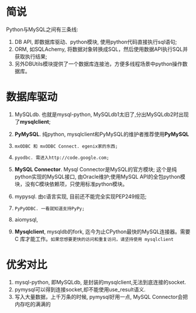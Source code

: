 # 简说

Python与MySQL之间有三条线:
1. DB API, 即数据库驱动、python模块, 使用python代码直接执行sql语句;
2. ORM, 如SQLAchemy, 将数据对象转换成SQL，然后使用数据API执行SQL并获取执行结果;
3. 另外DBUtils模块提供了一个数据库连接池，方便多线程场景中python操作数据库。

# 数据库驱动

1. MySQLdb. 也就是mysql-python, MySQLdb1太旧了,分出MySQLdb2时出现了**mysqlclient**;

2. **PyMySQL**. 纯python, mysqlclient和PyMySQL的维护者推荐使用**PyMySQL**

3. `mxODBC 和 mxODBC Connect. egenix家的东西;`

4. `pyodbc. 需进入http://code.google.com;`

5. **MySQL Connector**. Mysql Connector是MySQL的官方模块; 这个是纯python实现的MySQL接口, 由Oracle维护;使用MySQL API的全包python模块，没有C模块依赖项，只使用标准python模块。

6. mypysql. 由c语言实现, 目前还不能完全实现PEP249规范;

7. `PyPyODBC. 一看就知道支持PyPy;`

8. aiomysql,

9. **Mysqlclient**, mysqldb的fork, 迄今为止CPython最快的MySQL连接器。需要 C 库才能工作。`如果您想要更快的访问和重复访问，请坚持使用 mysqlclient`

# 优劣对比
1. mysql-python, 即MySQLdb, 是封装的mysqlclient,无法到底连接的socket. 
2. pymysql可以得到连接socket,却不能使用use_result语义.
3. 写入大量数据，上千万条的时候, pymysql好用一点, MySQL Connector会把内存吃的满满的
